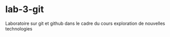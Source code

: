 # lab-3-git
Laboratoire sur git et github dans le cadre du cours exploration de nouvelles technologies 
